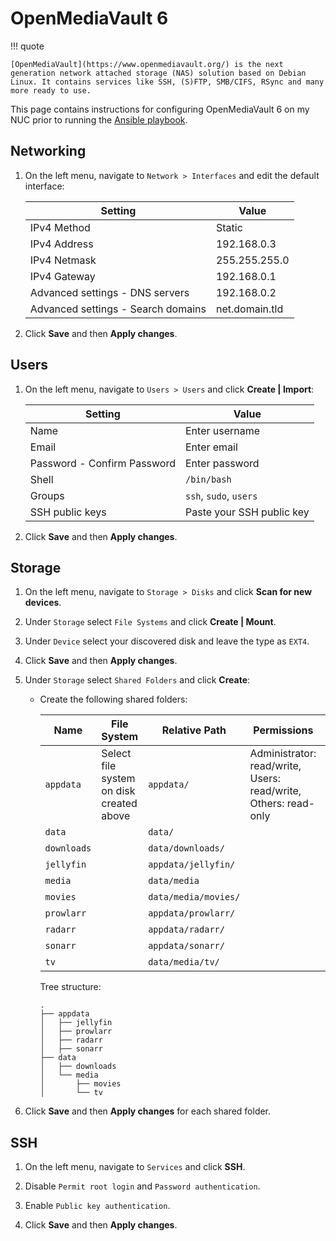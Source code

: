 # OpenMediaVault 6

!!! quote

    [OpenMediaVault](https://www.openmediavault.org/) is the next generation network attached storage (NAS) solution based on Debian Linux. It contains services like SSH, (S)FTP, SMB/CIFS, RSync and many more ready to use.

This page contains instructions for configuring OpenMediaVault 6 on my NUC prior to running the [Ansible playbook](https://github.com/dbrennand/home-ops/blob/dev/ansible/nuc/README.md).

## Networking

1. On the left menu, navigate to `Network > Interfaces` and edit the default interface:

    <!-- Create Markdown table with two columns named Setting and Value -->

    | Setting                            | Value          |
    | ---------------------------------- | -------------- |
    | IPv4 Method                        | Static         |
    | IPv4 Address                       | 192.168.0.3    |
    | IPv4 Netmask                       | 255.255.255.0  |
    | IPv4 Gateway                       | 192.168.0.1    |
    | Advanced settings - DNS servers    | 192.168.0.2    |
    | Advanced settings - Search domains | net.domain.tld |

2. Click **Save** and then **Apply changes**.

## Users

1. On the left menu, navigate to `Users > Users` and click **Create | Import**:

    | Setting                     | Value                     |
    | --------------------------- | ------------------------- |
    | Name                        | Enter username            |
    | Email                       | Enter email               |
    | Password - Confirm Password | Enter password            |
    | Shell                       | `/bin/bash`               |
    | Groups                      | `ssh`, `sudo`, `users`    |
    | SSH public keys             | Paste your SSH public key |

2. Click **Save** and then **Apply changes**.

## Storage

1. On the left menu, navigate to `Storage > Disks` and click **Scan for new devices**.

2. Under `Storage` select `File Systems` and click **Create | Mount**.

3. Under `Device` select your discovered disk and leave the type as `EXT4`.

4. Click **Save** and then **Apply changes**.

5. Under `Storage` select `Shared Folders` and click **Create**:

    - Create the following shared folders:

        | Name        | File System                              | Relative Path        | Permissions                                                     | Comment          |
        | ----------- | ---------------------------------------- | -------------------- | --------------------------------------------------------------- | ---------------- |
        | `appdata`   | Select file system on disk created above | `appdata/`           | Administrator: read/write, Users: read/write, Others: read-only | Application Data |
        | `data`      |                                          | `data/`              |                                                                 | Data             |
        | `downloads` |                                          | `data/downloads/`    |                                                                 | Downloads        |
        | `jellyfin`  |                                          | `appdata/jellyfin/`  |                                                                 | Jellyfin         |
        | `media`     |                                          | `data/media`         |                                                                 | Media            |
        | `movies`    |                                          | `data/media/movies/` |                                                                 | Movies           |
        | `prowlarr`  |                                          | `appdata/prowlarr/`  |                                                                 | Prowlarr         |
        | `radarr`    |                                          | `appdata/radarr/`    |                                                                 | Radarr           |
        | `sonarr`    |                                          | `appdata/sonarr/`    |                                                                 | Sonarr           |
        | `tv`        |                                          | `data/media/tv/`     |                                                                 | TV               |

        Tree structure:

        ```
        .
        ├── appdata
        │   ├── jellyfin
        │   ├── prowlarr
        │   ├── radarr
        │   ├── sonarr
        ├── data
        │   ├── downloads
        │   └── media
        │       ├── movies
        │       └── tv
        ```

6. Click **Save** and then **Apply changes** for each shared folder.

## SSH

1. On the left menu, navigate to `Services` and click **SSH**.

2. Disable `Permit root login` and `Password authentication`.

3. Enable `Public key authentication`.

4. Click **Save** and then **Apply changes**.
